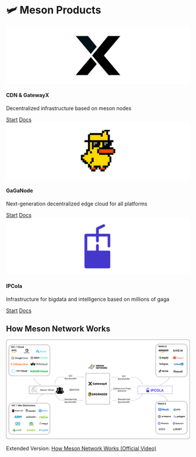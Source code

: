 # 🛩️ Meson Products

<div class="grid grid-apps">
    <span class="eco-app">
        <span class="banner">
            <img src="./images/gatewayx.svg">
        </span>
        <span class="description">
            <h4>CDN & GatewayX</h4>
            <p>Decentralized infrastructure based on meson nodes</p>
        </span>
        <span class="link">
            <a target="_blank" href="https://dashboard.meson.network/">Start</a>
        </span>
        <span class="link">
            <a target="_blank" href="https://gatewayx.meson.network/">Docs</a>
        </span>
    </span>
    <span class="eco-app">
        <span class="banner">
            <img src="./images/gaganode.svg">
        </span>
        <span class="description">
            <h4>GaGaNode</h4>
            <p>Next-generation decentralized edge cloud for all platforms</p>
        </span>
        <span class="link">
            <a target="_blank" href="https://gaganode.com/">Start</a>
        </span>
        <span class="link">
            <a target="_blank" href="https://docs.gaganode.com/">Docs</a>
        </span>
    </span>
    <span class="eco-app">
        <span class="banner">
            <img src="./images/ipcola.svg">
        </span>
        <span class="description">
            <h4>IPCola</h4>
            <p>Infrastructure for bigdata and intelligence based on millions of gaga</p>
        </span>
        <span class="link">
            <a target="_blank" href="https://ipcola.com/">Start</a>
        </span>
        <span class="link">
            <a target="_blank" href="https://docs.ipcola.com/">Docs</a>
        </span>
    </span>
</div>

## How Meson Network Works

![](./images/system5.svg)

Extended Version: [How Meson Network Works (Official Video)](https://www.youtube.com/watch?v=3Dgwse5mWuA)
<br />